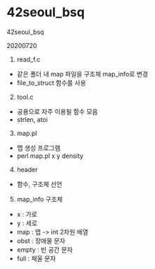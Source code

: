 # 42seoul_bsq
42seoul_bsq

20200720
1. read_f.c
- 같은 폴더 내 map 파일을 구조체 map_info로 변경
- file_to_struct 함수를 사용
2. tool.c
- 공용으로 자주 이용될 함수 모음
- strlen, atoi
3. map.pl
- 맵 생성 프로그램
- perl map.pl x y density
4. header
- 함수, 구조체 선언
5. map_info 구조체
- x : 가로
- y : 세로
- map : 맵 -> int 2차원 배열
- obst : 장애물 문자
- empty : 빈 공간 문자
- full : 채울 문자
